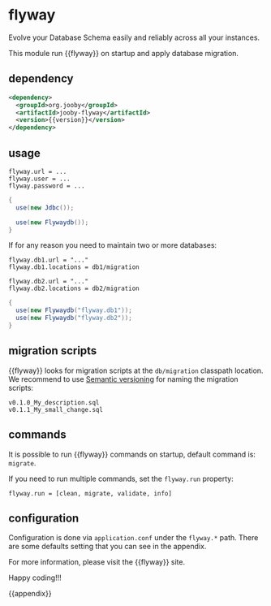 # flyway

Evolve your Database Schema easily and reliably across all your instances.

This module run {{flyway}} on startup and apply database migration.

## dependency

```xml
<dependency>
  <groupId>org.jooby</groupId>
  <artifactId>jooby-flyway</artifactId>
  <version>{{version}}</version>
</dependency>
```

## usage

```properties
flyway.url = ...
flyway.user = ...
flyway.password = ...
```

```java
{
  use(new Jdbc());

  use(new Flywaydb());
}
```

If for any reason you need to maintain two or more databases:

```properties
flyway.db1.url = "..."
flyway.db1.locations = db1/migration

flyway.db2.url = "..."
flyway.db2.locations = db2/migration
```

```java
{
  use(new Flywaydb("flyway.db1"));
  use(new Flywaydb("flyway.db2"));
}
```

## migration scripts

{{flyway}} looks for migration scripts at the ```db/migration``` classpath location.
We recommend to use [Semantic versioning](http://semver.org) for naming the migration scripts:

```
v0.1.0_My_description.sql
v0.1.1_My_small_change.sql
```

## commands
It is possible to run {{flyway}} commands on startup, default command is: ```migrate```.

If you need to run multiple commands, set the ```flyway.run``` property:

```properties
flyway.run = [clean, migrate, validate, info]
```

## configuration

Configuration is done via ```application.conf``` under the ```flyway.*``` path.
There are some defaults setting that you can see in the appendix.


For more information, please visit the {{flyway}} site.

Happy coding!!!

{{appendix}}
